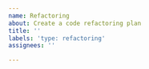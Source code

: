 ```yaml
---
name: Refactoring
about: Create a code refactoring plan
title: ''
labels: 'type: refactoring'
assignees: ''

---
```




